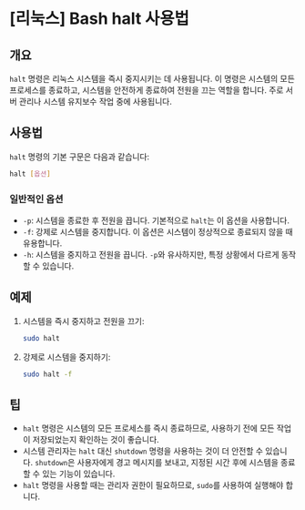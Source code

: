 # [리눅스] Bash halt 사용법

## 개요
`halt` 명령은 리눅스 시스템을 즉시 중지시키는 데 사용됩니다. 이 명령은 시스템의 모든 프로세스를 종료하고, 시스템을 안전하게 종료하여 전원을 끄는 역할을 합니다. 주로 서버 관리나 시스템 유지보수 작업 중에 사용됩니다.

## 사용법
`halt` 명령의 기본 구문은 다음과 같습니다:

```bash
halt [옵션]
```

### 일반적인 옵션
- `-p`: 시스템을 종료한 후 전원을 끕니다. 기본적으로 `halt`는 이 옵션을 사용합니다.
- `-f`: 강제로 시스템을 중지합니다. 이 옵션은 시스템이 정상적으로 종료되지 않을 때 유용합니다.
- `-h`: 시스템을 중지하고 전원을 끕니다. `-p`와 유사하지만, 특정 상황에서 다르게 동작할 수 있습니다.

## 예제
1. 시스템을 즉시 중지하고 전원을 끄기:
   ```bash
   sudo halt
   ```

2. 강제로 시스템을 중지하기:
   ```bash
   sudo halt -f
   ```

## 팁
- `halt` 명령은 시스템의 모든 프로세스를 즉시 종료하므로, 사용하기 전에 모든 작업이 저장되었는지 확인하는 것이 좋습니다.
- 시스템 관리자는 `halt` 대신 `shutdown` 명령을 사용하는 것이 더 안전할 수 있습니다. `shutdown`은 사용자에게 경고 메시지를 보내고, 지정된 시간 후에 시스템을 종료할 수 있는 기능이 있습니다.
- `halt` 명령을 사용할 때는 관리자 권한이 필요하므로, `sudo`를 사용하여 실행해야 합니다.